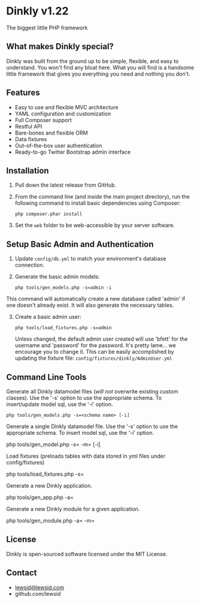 Dinkly v1.22
============

The biggest little PHP framework

What makes Dinkly special?
--------------------------

Dinkly was built from the ground up to be simple, flexible, and easy to understand. You won't find any bloat here. What you will find is a handsome little framework that gives you everything you need and nothing you don't.

Features
--------

- Easy to use and flexible MVC architecture
- YAML configuration and customization
- Full Composer support
- Restful API
- Bare-bones and flexible ORM
- Data fixtures
- Out-of-the-box user authentication
- Ready-to-go Twitter Bootstrap admin interface


Installation
------------

1. Pull down the latest release from GitHub.

2. From the command line (and inside the main project directory), run the following command to install basic dependencies using Composer:

    `php composer.phar install`
    
3. Set the `web` folder to be web-accessible by your server software.   


Setup Basic Admin and Authentication
------------------------------------

1. Update `config/db.yml` to match your environment's database connection.

2. Generate the basic admin models:

    `php tools/gen_models.php -s=admin -i`

  This command will automatically create a new database called 'admin' if one doesn't already exist. It will also generate the necessary tables.

3. Create a basic admin user:

    `php tools/load_fixtures.php -s=admin`

    Unless changed, the default admin user created will use 'bfett' for the username and 'password' for the password. It's pretty lame... we encourage you to change it. This can be easily accomplished by updating the fixture file: `config/fixtures/dinkly/AdminUser.yml`  


Command Line Tools
------------------

Generate all Dinkly datamodel files (*will not* overwrite existing custom classes). Use the '-s' option to use the appropriate schema. To insert/update model sql, use the '-i' option.

    php tools/gen_models.php -s=<schema name> [-i]

Generate a single Dinkly datamodel file. Use the '-s' option to use the appropriate schema. To insert model sql, use the '-i' option.

  php tools/gen_model.php -s=<schema name> -m=<model name> [-i]

Load fixtures (preloads tables with data stored in yml files under config/fixtures)

  php tools/load_fixtures.php -s=<schema name>

Generate a new Dinkly application.

  php tools/gen_app.php -a=<app name>

Generate a new Dinkly module for a given application.

  php tools/gen_module.php -a=<app name> -m=<module name>


License
-------

Dinkly is open-sourced software licensed under the MIT License.


Contact
-------

  - lewsid@lewsid.com
  - github.com/lewsid
